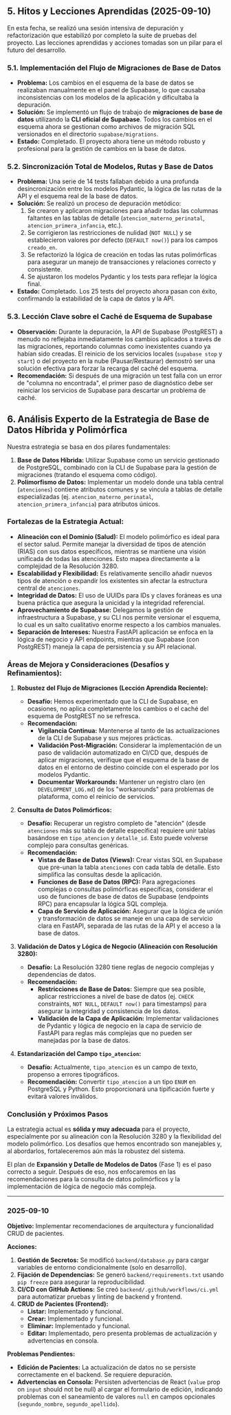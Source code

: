 ## 5. Hitos y Lecciones Aprendidas (2025-09-10)

En esta fecha, se realizó una sesión intensiva de depuración y refactorización que estabilizó por completo la suite de pruebas del proyecto. Las lecciones aprendidas y acciones tomadas son un pilar para el futuro del desarrollo.

### 5.1. Implementación del Flujo de Migraciones de Base de Datos

- **Problema:** Los cambios en el esquema de la base de datos se realizaban manualmente en el panel de Supabase, lo que causaba inconsistencias con los modelos de la aplicación y dificultaba la depuración.
- **Solución:** Se implementó un flujo de trabajo de **migraciones de base de datos** utilizando la **CLI oficial de Supabase**. Todos los cambios en el esquema ahora se gestionan como archivos de migración SQL versionados en el directorio `supabase/migrations`.
- **Estado:** Completado. El proyecto ahora tiene un método robusto y profesional para la gestión de cambios en la base de datos.

### 5.2. Sincronización Total de Modelos, Rutas y Base de Datos

- **Problema:** Una serie de 14 tests fallaban debido a una profunda desincronización entre los modelos Pydantic, la lógica de las rutas de la API y el esquema real de la base de datos.
- **Solución:** Se realizó un proceso de depuración metódico:
    1. Se crearon y aplicaron migraciones para añadir todas las columnas faltantes en las tablas de detalle (`atencion_materno_perinatal`, `atencion_primera_infancia`, etc.).
    2. Se corrigieron las restricciones de nulidad (`NOT NULL`) y se establecieron valores por defecto (`DEFAULT now()`) para los campos `creado_en`.
    3. Se refactorizó la lógica de creación en todas las rutas polimórficas para asegurar un manejo de transacciones y relaciones correcto y consistente.
    4. Se ajustaron los modelos Pydantic y los tests para reflejar la lógica final.
- **Estado:** Completado. Los 25 tests del proyecto ahora pasan con éxito, confirmando la estabilidad de la capa de datos y la API.

### 5.3. Lección Clave sobre el Caché de Esquema de Supabase

- **Observación:** Durante la depuración, la API de Supabase (PostgREST) a menudo no reflejaba inmediatamente los cambios aplicados a través de las migraciones, reportando columnas como inexistentes cuando ya habían sido creadas. El reinicio de los servicios locales (`supabase stop` y `start`) o del proyecto en la nube (Pausar/Restaurar) demostró ser una solución efectiva para forzar la recarga del caché del esquema.
- **Recomendación:** Si después de una migración un test falla con un error de "columna no encontrada", el primer paso de diagnóstico debe ser reiniciar los servicios de Supabase para descartar un problema de caché.

## 6. Análisis Experto de la Estrategia de Base de Datos Híbrida y Polimórfica

Nuestra estrategia se basa en dos pilares fundamentales:

1.  **Base de Datos Híbrida:** Utilizar Supabase como un servicio gestionado de PostgreSQL, combinado con la CLI de Supabase para la gestión de migraciones (tratando el esquema como código).
2.  **Polimorfismo de Datos:** Implementar un modelo donde una tabla central (`atenciones`) contiene atributos comunes y se vincula a tablas de detalle especializadas (ej. `atencion_materno_perinatal`, `atencion_primera_infancia`) para atributos únicos.

### Fortalezas de la Estrategia Actual:

*   **Alineación con el Dominio (Salud):** El modelo polimórfico es ideal para el sector salud. Permite manejar la diversidad de tipos de atención (RIAS) con sus datos específicos, mientras se mantiene una visión unificada de todas las atenciones. Esto mapea directamente a la complejidad de la Resolución 3280.
*   **Escalabilidad y Flexibilidad:** Es relativamente sencillo añadir nuevos tipos de atención o expandir los existentes sin afectar la estructura central de `atenciones`.
*   **Integridad de Datos:** El uso de UUIDs para IDs y claves foráneas es una buena práctica que asegura la unicidad y la integridad referencial.
*   **Aprovechamiento de Supabase:** Delegamos la gestión de infraestructura a Supabase, y su CLI nos permite versionar el esquema, lo cual es un salto cualitativo enorme respecto a los cambios manuales.
*   **Separación de Intereses:** Nuestra FastAPI aplicación se enfoca en la lógica de negocio y API endpoints, mientras que Supabase (con PostgREST) maneja la capa de persistencia y su API relacional.

### Áreas de Mejora y Consideraciones (Desafíos y Refinamientos):

1.  **Robustez del Flujo de Migraciones (Lección Aprendida Reciente):**
    *   **Desafío:** Hemos experimentado que la CLI de Supabase, en ocasiones, no aplica completamente los cambios o el caché del esquema de PostgREST no se refresca.
    *   **Recomendación:**
        *   **Vigilancia Continua:** Mantenerse al tanto de las actualizaciones de la CLI de Supabase y sus mejores prácticas.
        *   **Validación Post-Migración:** Considerar la implementación de un paso de validación automatizado en CI/CD que, después de aplicar migraciones, verifique que el esquema de la base de datos en el entorno de destino coincide con el esperado por los modelos Pydantic.
        *   **Documentar Workarounds:** Mantener un registro claro (en `DEVELOPMENT_LOG.md`) de los "workarounds" para problemas de plataforma, como el reinicio de servicios.

2.  **Consulta de Datos Polimórficos:**
    *   **Desafío:** Recuperar un registro completo de "atención" (desde `atenciones` más su tabla de detalle específica) requiere unir tablas basándose en `tipo_atencion` y `detalle_id`. Esto puede volverse complejo para consultas genéricas.
    *   **Recomendación:**
        *   **Vistas de Base de Datos (Views):** Crear vistas SQL en Supabase que pre-unan la tabla `atenciones` con cada tabla de detalle. Esto simplifica las consultas desde la aplicación.
        *   **Funciones de Base de Datos (RPC):** Para agregaciones complejas o consultas polimórficas específicas, considerar el uso de funciones de base de datos de Supabase (endpoints RPC) para encapsular la lógica SQL compleja.
        *   **Capa de Servicio de Aplicación:** Asegurar que la lógica de unión y transformación de datos se maneje en una capa de servicio clara en FastAPI, separada de las rutas de la API y el acceso a la base de datos.

3.  **Validación de Datos y Lógica de Negocio (Alineación con Resolución 3280):**
    *   **Desafío:** La Resolución 3280 tiene reglas de negocio complejas y dependencias de datos.
    *   **Recomendación:**
        *   **Restricciones de Base de Datos:** Siempre que sea posible, aplicar restricciones a nivel de base de datos (ej. `CHECK` constraints, `NOT NULL`, `DEFAULT now()` para timestamps) para asegurar la integridad y consistencia de los datos.
        *   **Validación de la Capa de Aplicación:** Implementar validaciones de Pydantic y lógica de negocio en la capa de servicio de FastAPI para reglas más complejas que no pueden ser manejadas por la base de datos.

4.  **Estandarización del Campo `tipo_atencion`:**
    *   **Desafío:** Actualmente, `tipo_atencion` es un campo de texto, propenso a errores tipográficos.
    *   **Recomendación:** Convertir `tipo_atencion` a un tipo `ENUM` en PostgreSQL y Python. Esto proporcionará una tipificación fuerte y evitará valores inválidos.

### Conclusión y Próximos Pasos

La estrategia actual es **sólida y muy adecuada** para el proyecto, especialmente por su alineación con la Resolución 3280 y la flexibilidad del modelo polimórfico. Los desafíos que hemos encontrado son manejables y, al abordarlos, fortaleceremos aún más la robustez del sistema.

El plan de **Expansión y Detalle de Modelos de Datos** (Fase 1) es el paso correcto a seguir. Después de eso, nos enfocaremos en las recomendaciones para la consulta de datos polimórficos y la implementación de lógica de negocio más compleja.

---

### **2025-09-10**

**Objetivo:** Implementar recomendaciones de arquitectura y funcionalidad CRUD de pacientes.

**Acciones:**

1.  **Gestión de Secretos:** Se modificó `backend/database.py` para cargar variables de entorno condicionalmente (solo en desarrollo).
2.  **Fijación de Dependencias:** Se generó `backend/requirements.txt` usando `pip freeze` para asegurar la reproducibilidad.
3.  **CI/CD con GitHub Actions:** Se creó `backend/.github/workflows/ci.yml` para automatizar pruebas y linting de backend y frontend.
4.  **CRUD de Pacientes (Frontend):**
    *   **Listar:** Implementado y funcional.
    *   **Crear:** Implementado y funcional.
    *   **Eliminar:** Implementado y funcional.
    *   **Editar:** Implementado, pero presenta problemas de actualización y advertencias en consola.

**Problemas Pendientes:**

*   **Edición de Pacientes:** La actualización de datos no se persiste correctamente en el backend. Se requiere depuración.
*   **Advertencias en Consola:** Persisten advertencias de React (`value` prop on `input` should not be null) al cargar el formulario de edición, indicando problemas con el saneamiento de valores `null` en campos opcionales (`segundo_nombre`, `segundo_apellido`).
